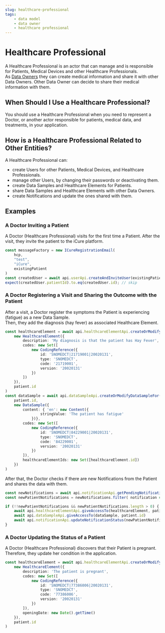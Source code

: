 ```yaml
---
slug: healthcare-professional
tags:
    - data model
    - data owner
    - healthcare professional
---
```

# Healthcare Professional

A Healthcare Professional is an actor that can manage and is responsible for Patients, Medical Devices and other 
Healthcare Professionals.  
As [Data Owners](/sdks/glossary#data-owner) they can create medical information and share it with other Data Owners.
Other Data Owner can decide to share their medical information with them.

## When Should I Use a Healthcare Professional?

You should use a Healthcare Professional when you need to represent a Doctor, or another actor responsible for patients,
medical data, and treatments, in your application.

## How is a Healthcare Professional Related to Other Entities?

A Healthcare Professional can:
- create Users for other Patients, Medical Devices, and Healthcare Professionals.  
- manage other Users, by changing their passwords or deactivating them.  
- create Data Samples and Healthcare Elements for Patients.  
- share Data Samples and Healthcare Elements with other Data Owners.  
- create Notifications and  update the ones shared with them.

## Examples

### A Doctor Inviting a Patient

A Doctor (Healthcare Professional) visits for the first time a Patient. After the visit, they invite the patient
to the iCure platform.

<!-- file://code-samples/explanation/doctor-invites-a-patient/index.mts snippet:doctor invites user-->
```typescript
const messageFactory = new ICureRegistrationEmail(
    hcp,
    "test",
    "iCure",
    existingPatient
)
const createdUser = await api.userApi.createAndInviteUser(existingPatient, messageFactory);
expect(createdUser.patientId).to.eq(createdUser.id); // skip
```

### A Doctor Registering a Visit and Sharing the Outcome with the Patient

After a visit, a Doctor register the symptoms the Patient is experiencing (fatigue) as a new Data Sample.  
Then, they add the diagnosis (hay fever) as associated Healthcare Element.

<!-- file://code-samples/explanation/doctor-shares-data-with-patient/index.mts snippet:doctor shares medical data-->
```typescript
const healthcareElement = await api.healthcareElementApi.createOrModifyHealthcareElement(
    new HealthcareElement({
        description: 'My diagnosis is that the patient has Hay Fever',
        codes: new Set([
            new CodingReference({
                id: 'SNOMEDCT|21719001|20020131',
                type: 'SNOMEDCT',
                code: '21719001',
                version: '20020131'
            })
        ])
    }),
    patient.id
)
const dataSample = await api.dataSampleApi.createOrModifyDataSampleFor(
    patient.id,
    new DataSample({
        content: { 'en': new Content({
                stringValue: 'The patient has fatigue'
            })},
        codes: new Set([
            new CodingReference({
                id: 'SNOMEDCT|84229001|20020131',
                type: 'SNOMEDCT',
                code: '84229001',
                version: '20020131'
            })
        ]),
        healthcareElementIds: new Set([healthcareElement.id])
    })
)
```

After that, the Doctor checks if there are new Notifications from the Patient and shares the data with them.

<!-- file://code-samples/explanation/doctor-shares-data-with-patient/index.mts snippet:doctor receives notification-->
```typescript
const newNotifications = await api.notificationApi.getPendingNotifications();
const newPatientNotifications = newNotifications.filter( notification => notification.type === NotificationTypeEnum.OTHER && notification.responsible === patientUser.patientId);

if (!!newPatientNotifications && newPatientNotifications.length > 0) {
    await api.healthcareElementApi.giveAccessTo(healthcareElement, patient.id)
    await api.dataSampleApi.giveAccessTo(dataSample, patient.id)
    await api.notificationApi.updateNotificationStatus(newPatientNotifications[0], "completed")
}
```

### A Doctor Updating the Status of a Patient

A Doctor (Healthcare Professional) discovers that their Patient is pregnant. Therefore, they update her condition in the
application.

<!-- file://code-samples/explanation/doctor-creates-he/index.mts snippet:doctor can create HE-->
```typescript
const healthcareElement = await api.healthcareElementApi.createOrModifyHealthcareElement(
    new HealthcareElement({
        description: 'The patient is pregnant',
        codes: new Set([
            new CodingReference({
                id: 'SNOMEDCT|77386006|20020131',
                type: 'SNOMEDCT',
                code: '77386006',
                version: '20020131'
            })
        ]),
        openingDate: new Date().getTime()
    }),
    patient.id
)
```




